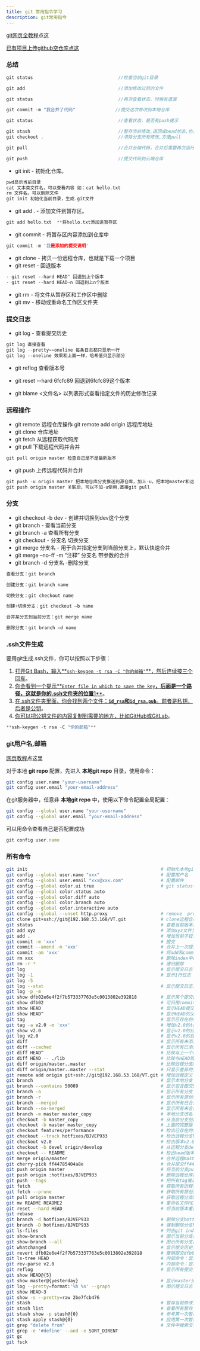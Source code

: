 ```yaml
---
title: git 常用指令学习
description: git常用指令
---
```


[git网页全教程](https://www.yiibai.com/git)点这

[已有项目上传github空仓库点这](https://www.notion.so/github-c478598aa54e46e2942c81f96dd83496?pvs=21)

### 总结

```c
git status                                //检查当前git目录

git add                                   //添加修改过后的文件

git status                                //再次查看状态，时候有遗漏

git commit -m "我合并了代码"               //提交这次修改到本地仓库

git status                                //查看状态，是否有push提示

git stash                                 //暂存当前修改,返回成head状态,也是方便pull
git checkout .                            //清除分支所有修改,方便pull

git pull                                  //合并云端代码，合并后需要再次运行项目，再次检查后提交，有冲突则手动合并

git push                                  //提交代码到云端仓库
```

- git init - 初始化仓库。

```c
pwd显示当前目录
cat 文本类文件名，可以查看内容 如：cat hello.txt
rm 文件名，可以删除文件
git init 初始化当前目录，生成.git文件
```

- git add . - 添加文件到暂存区。

```c
git add hello.txt  **将hello.txt添加进暂存区
```

- git commit - 将暂存区内容添加到仓库中

```c
git commit -m '我是添加的提交说明'
```

- git clone - 拷贝一份远程仓库，也就是下载一个项目
- git reset - 回退版本

```c
- git reset --hard HEAD^ 回退到上个版本
- git reset --hard HEAD~n 回退到上n个版本
```

- git rm - 将文件从暂存区和工作区中删除
- git mv - 移动或重命名工作区文件夹

### 提交日志

- git log - 查看提交历史

```c
git log 直接查看
git log --pretty==oneline 每条日志都只显示一行
git log --oneline 效果和上面一样，哈希值只显示部分
```

- git reflog 查看版本号
- git reset --hard 6fcfc89 回退到6fcfc89这个版本

- git blame <文件名> 以列表形式查看指定文件的历史修改记录

### 远程操作

- git remote 远程仓库操作 git remote add origin 远程库地址
- git clone 仓库地址
- git fetch 从远程获取代码库
- git pull 下载远程代码并合并

```c
git pull origin master 检查自己是不是最新版本
```

- git push 上传远程代码并合并

```c
git push -u origin master 把本地仓库分支推送到源仓库，加上-u，把本地master和远程master关联
git push origin master 关联后，可以不加-u使用,直接git pull
```

### 分支

- git checkout -b dev - 创建并切换到dev这个分支
- git branch - 查看当前分支
- git branch -a 查看所有分支
- git checkout - 分支名 切换分支
- git merge 分支名 - 用于合并指定分支到当前分支上，默认快速合并
- git merge –no-ff -m “注释” 分支名     带参数的合并
- git branch -d 分支名 -删除分支

```c
查看分支：git branch

创建分支：git branch name

切换分支：git checkout name

创建+切换分支：git checkout –b name

合并某分支到当前分支：git merge name

删除分支：git branch –d name
```

### .ssh文件生成

要用git生成.ssh文件，你可以按照以下步骤：

1. [打开Git Bash，输入**`ssh-keygen -t rsa -C "你的邮箱"`**，然后连续按三个回车](https://blog.csdn.net/qq_42449963/article/details/109908560)。
2. [你会看到一个提示**`Enter file in which to save the key`**，后面是一个路径，这就是你的.ssh文件夹的位置**1**](https://blog.csdn.net/qq_42449963/article/details/109908560)。
3. [在.ssh文件夹里面，你会找到两个文件：**`id_rsa`**和**`id_rsa.pub`**。前者是私钥，后者是公钥](https://blog.csdn.net/wangshuai33/article/details/102762324)。
4. [你可以把公钥文件的内容复制到需要的地方，比如GitHub或GitLab](https://blog.csdn.net/weixin_44291453/article/details/106763561)。

```python
**ssh-keygen -t rsa -C "你的邮箱"**
```

### git用户名,邮箱

[网页教程](https://www.cnblogs.com/chloneda/p/git-config.html)点这里

对于本地 **git repo** 配置，先进入 **本地git repo** 目录，使用命令：

```bash
git config user.name "your-username"
git config user.email "your-email-address"
```

在git服务器中，任意非 **本地git repo** 中，使用以下命令配置全局配置：

```bash
git config --global user.name "your-username"
git config --global user.email "your-email-address"
```

可以用命令查看自己是否配置成功

```jsx
git config user.name
```

### 所有命令

```bash
git init                                                  # 初始化本地git仓库（创建新仓库）
git config --global user.name "xxx"                       # 配置用户名
git config --global user.email "xxx@xxx.com"              # 配置邮件
git config --global color.ui true                         # git status等命令自动着色
git config --global color.status auto
git config --global color.diff auto
git config --global color.branch auto
git config --global color.interactive auto
git config --global --unset http.proxy                    # remove  proxy configuration on git
git clone git+ssh://git@192.168.53.168/VT.git             # clone远程仓库
git status                                                # 查看当前版本状态（是否修改）
git add xyz                                               # 添加xyz文件至index
git add .                                                 # 增加当前子目录下所有更改过的文件至index
git commit -m 'xxx'                                       # 提交
git commit --amend -m 'xxx'                               # 合并上一次提交（用于反复修改）
git commit -am 'xxx'                                      # 将add和commit合为一步
git rm xxx                                                # 删除index中的文件
git rm -r *                                               # 递归删除
git log                                                   # 显示提交日志
git log -1                                                # 显示1行日志 -n为n行
git log -5
git log --stat                                            # 显示提交日志及相关变动文件
git log -p -m
git show dfb02e6e4f2f7b573337763e5c0013802e392818         # 显示某个提交的详细内容
git show dfb02                                            # 可只用commitid的前几位
git show HEAD                                             # 显示HEAD提交日志
git show HEAD^                                            # 显示HEAD的父（上一个版本）的提交日志 ^^为上两个版本 ^5为上5个版本
git tag                                                   # 显示已存在的tag
git tag -a v2.0 -m 'xxx'                                  # 增加v2.0的tag
git show v2.0                                             # 显示v2.0的日志及详细内容
git log v2.0                                              # 显示v2.0的日志
git diff                                                  # 显示所有未添加至index的变更
git diff --cached                                         # 显示所有已添加index但还未commit的变更
git diff HEAD^                                            # 比较与上一个版本的差异
git diff HEAD -- ./lib                                    # 比较与HEAD版本lib目录的差异
git diff origin/master..master                            # 比较远程分支master上有本地分支master上没有的
git diff origin/master..master --stat                     # 只显示差异的文件，不显示具体内容
git remote add origin git+ssh://git@192.168.53.168/VT.git # 增加远程定义（用于push/pull/fetch）
git branch                                                # 显示本地分支
git branch --contains 50089                               # 显示包含提交50089的分支
git branch -a                                             # 显示所有分支
git branch -r                                             # 显示所有原创分支
git branch --merged                                       # 显示所有已合并到当前分支的分支
git branch --no-merged                                    # 显示所有未合并到当前分支的分支
git branch -m master master_copy                          # 本地分支改名
git checkout -b master_copy                               # 从当前分支创建新分支master_copy并检出
git checkout -b master master_copy                        # 上面的完整版
git checkout features/performance                         # 检出已存在的features/performance分支
git checkout --track hotfixes/BJVEP933                    # 检出远程分支hotfixes/BJVEP933并创建本地跟踪分支
git checkout v2.0                                         # 检出版本v2.0
git checkout -b devel origin/develop                      # 从远程分支develop创建新本地分支devel并检出
git checkout -- README                                    # 检出head版本的README文件（可用于修改错误回退）
git merge origin/master                                   # 合并远程master分支至当前分支
git cherry-pick ff44785404a8e                             # 合并提交ff44785404a8e的修改
git push origin master                                    # 将当前分支push到远程master分支
git push origin :hotfixes/BJVEP933                        # 删除远程仓库的hotfixes/BJVEP933分支
git push --tags                                           # 把所有tag推送到远程仓库
git fetch                                                 # 获取所有远程分支（不更新本地分支，另需merge）
git fetch --prune                                         # 获取所有原创分支并清除服务器上已删掉的分支
git pull origin master                                    # 获取远程分支master并merge到当前分支
git mv README README2                                     # 重命名文件README为README2
git reset --hard HEAD                                     # 将当前版本重置为HEAD（通常用于merge失败回退）
git rebase
git branch -d hotfixes/BJVEP933                           # 删除分支hotfixes/BJVEP933（本分支修改已合并到其他分支）
git branch -D hotfixes/BJVEP933                           # 强制删除分支hotfixes/BJVEP933
git ls-files                                              # 列出git index包含的文件
git show-branch                                           # 图示当前分支历史
git show-branch --all                                     # 图示所有分支历史
git whatchanged                                           # 显示提交历史对应的文件修改
git revert dfb02e6e4f2f7b573337763e5c0013802e392818       # 撤销提交dfb02e6e4f2f7b573337763e5c0013802e392818
git ls-tree HEAD                                          # 内部命令：显示某个git对象
git rev-parse v2.0                                        # 内部命令：显示某个ref对于的SHA1 HASH
git reflog                                                # 显示所有提交，包括孤立节点
git show HEAD@{5}
git show master@{yesterday}                               # 显示master分支昨天的状态
git log --pretty=format:'%h %s' --graph                   # 图示提交日志
git show HEAD~3
git show -s --pretty=raw 2be7fcb476
git stash                                                 # 暂存当前修改，将所有至为HEAD状态
git stash list                                            # 查看所有暂存
git stash show -p stash@{0}                               # 参考第一次暂存
git stash apply stash@{0}                                 # 应用第一次暂存
git grep "delete from"                                    # 文件中搜索文本“delete from”
git grep -e '#define' --and -e SORT_DIRENT
git gc
git fsck
```